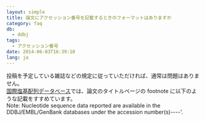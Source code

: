 ```yaml
---
layout: simple
title: 論文にアクセッション番号を記載するときのフォーマットはありますか
category: faq
db:
  - ddbj
tags: 
  - アクセッション番号
date: 2014-06-03T16:39:10
lang: ja
---
```




<p>投稿を予定している雑誌などの規定に従っていただければ、通常は問題はありません。<br><a href="/insdc.html">国際塩基配列データベース</a>では、論文のタイトルページの footnote に以下のような記載をすすめています。 <br> Note: Nucleotide sequence data reported are available in the DDBJ/EMBL/GenBank databases under the accession number(s)----'. </p>
